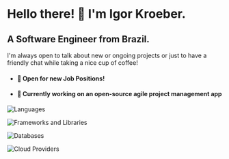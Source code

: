 # Hello there! 🫡 I'm Igor Kroeber.
## A Software Engineer from Brazil.

I'm always open to talk about new or ongoing projects or just to have a friendly chat while taking a nice cup of coffee!

- #### 💼 Open for new Job Positions!
- #### 🔭 Currently working on an open-source agile project management app

![Languages](https://cardify.vercel.app/api/badges?border=false&borderColor=%23ddd&borderWidth=2&iconColor=&icons=csharp%2Ctypescript%2Cjavascript%2Cphp%2Cpython%2Cruby%2Cc%2Ccplusplus&preset=october-silenceiver&shadow=false&width=70)

![Frameworks and Libraries](https://cardify.vercel.app/api/badges?border=false&borderColor=%23ddd&borderWidth=2&iconColor=&icons=react%2Cvuedotjs%2Cnestjs%2Cnextdotjs%2Cdevexpress%2Claravel%2Crubyonrails%2Cdjango%2Cflask%2Cfastapi&preset=phoenix-start&shadow=false&width=70)

![Databases](https://cardify.vercel.app/api/badges?border=false&borderColor=%23ddd&borderWidth=2&iconColor=&icons=microsoftsqlserver%2Cmysql%2Cmariadb%2Cpostgresql%2Csqlite%2Cmongodb%2Capachecouchdb%2Cneo4j&preset=clean-mirror&shadow=false&width=70)

![Cloud Providers](https://cardify.vercel.app/api/badges?border=false&borderColor=%23ddd&borderWidth=2&iconColor=&icons=amazonaws&preset=juicy-cake&shadow=false&width=70)
